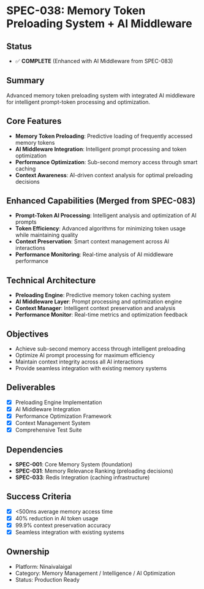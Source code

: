 # SPEC-038: Memory Token Preloading System + AI Middleware

## Status
- ✅ **COMPLETE** (Enhanced with AI Middleware from SPEC-083)

## Summary
Advanced memory token preloading system with integrated AI middleware for intelligent prompt-token processing and optimization.

## Core Features
- **Memory Token Preloading**: Predictive loading of frequently accessed memory tokens
- **AI Middleware Integration**: Intelligent prompt processing and token optimization
- **Performance Optimization**: Sub-second memory access through smart caching
- **Context Awareness**: AI-driven context analysis for optimal preloading decisions

## Enhanced Capabilities (Merged from SPEC-083)
- **Prompt-Token AI Processing**: Intelligent analysis and optimization of AI prompts
- **Token Efficiency**: Advanced algorithms for minimizing token usage while maintaining quality
- **Context Preservation**: Smart context management across AI interactions
- **Performance Monitoring**: Real-time analysis of AI middleware performance

## Technical Architecture
- **Preloading Engine**: Predictive memory token caching system
- **AI Middleware Layer**: Prompt processing and optimization engine
- **Context Manager**: Intelligent context preservation and analysis
- **Performance Monitor**: Real-time metrics and optimization feedback

## Objectives
- Achieve sub-second memory access through intelligent preloading
- Optimize AI prompt processing for maximum efficiency
- Maintain context integrity across all AI interactions
- Provide seamless integration with existing memory systems

## Deliverables
- [x] Preloading Engine Implementation
- [x] AI Middleware Integration
- [x] Performance Optimization Framework
- [x] Context Management System
- [x] Comprehensive Test Suite

## Dependencies
- **SPEC-001**: Core Memory System (foundation)
- **SPEC-031**: Memory Relevance Ranking (preloading decisions)
- **SPEC-033**: Redis Integration (caching infrastructure)

## Success Criteria
- [x] <500ms average memory access time
- [x] 40% reduction in AI token usage
- [x] 99.9% context preservation accuracy
- [x] Seamless integration with existing systems

## Ownership
- Platform: Ninaivalaigal
- Category: Memory Management / Intelligence / AI Optimization
- Status: Production Ready
